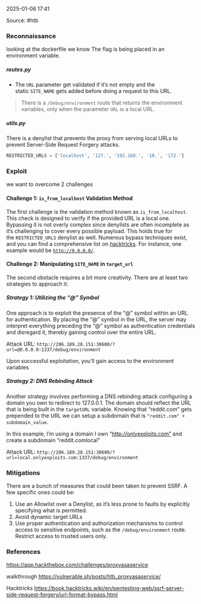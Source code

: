 
2025-01-06 17:41

Source: #htb 
### Reconnaissance

looking at the dockerfile we know The flag is being placed in an environment variable.
##### routes.py

- The `URL` parameter get validated if it’s not empty and the static `SITE_NAME` gets added before doing a request to this URL. 

> There is a `/debug/environment` route that returns the environment variables, only when the parameter `URL` is a local URL.
##### utils.py

There is a denylist that prevents the proxy from serving local URLs to prevent Server-Side Request Forgery attacks.
```python
RESTRICTED_URLS = ['localhost', '127.', '192.168.', '10.', '172.']
```
### Exploit

we want to overcome 2 challenges 
#### Challenge 1: `is_from_localhost` Validation Method

The first challenge is the validation method known as `is_from_localhost`. This check is designed to verify if the provided URL is a local one. Bypassing it is not overly complex since denylists are often incomplete as it’s challenging to cover every possible payload. This holds true for the `RESTRICTED_URLS` denylist as well. Numerous bypass techniques exist, and you can find a comprehensive list on [hacktricks](https://book.hacktricks.xyz/pentesting-web/ssrf-server-side-request-forgery/url-format-bypass). For instance, one example would be [`http://0.0.0.0/`](https://en.wikipedia.org/wiki/0.0.0.0).
#### Challenge 2: Manipulating `SITE_NAME` in `target_url`

The second obstacle requires a bit more creativity. There are at least two strategies to approach it:
##### Strategy 1: Utilizing the “@” Symbol

One approach is to exploit the presence of the “@” symbol within an URL for authentication. By placing the “@” symbol in the URL, the server may interpret everything preceding the “@” symbol as authentication credentials and disregard it, thereby gaining control over the entire URL.

Attack URL: `http://206.189.28.151:30600/?url=@0.0.0.0:1337/debug/environment`

Upon successful exploitation, you’ll gain access to the environment variables
##### Strategy 2: DNS Rebinding Attack

Another strategy involves performing a DNS rebinding attack configuring a domain you own to redirect to 127.0.0.1. The domain should reflect the URL that is being built in the `targetURL` variable. Knowing that “reddit.com” gets prepended to the URL we can setup a subdomain that is `"reddit.com" + subdomain_value`.

In this example, I’m using a domain I own “http://onlyexploits.com” and create a subdomain “reddit.comlocal”

Attack URL: `http://206.189.28.151:30600/?url=local.onlyexploits.com:1337/debug/environment`
### Mitigations

There are a bunch of measures that could been taken to prevent SSRF. A few specific ones could be:

1. Use an Allowlist over a Denylist, as it’s less prone to faults by explicitly specifying what is permitted.
2. Avoid dynamic target URLs
3. Use proper authentication and authorization mechanisms to control access to sensitive endpoints, such as the `/debug/environment` route. Restrict access to trusted users only.
### References
https://app.hackthebox.com/challenges/proxyasaservice

walkthrough
https://vulnerable.sh/posts/htb_proxyasaservice/

Hacktricks
https://book.hacktricks.wiki/en/pentesting-web/ssrf-server-side-request-forgery/url-format-bypass.html